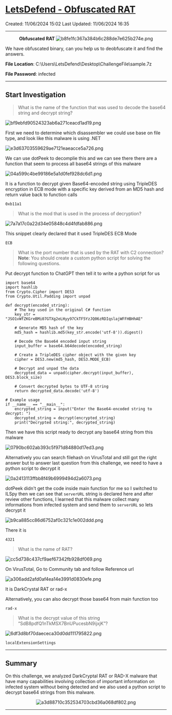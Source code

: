 # [LetsDefend - Obfuscated RAT](https://app.letsdefend.io/challenge/obfuscated-rat)
Created: 11/06/2024 15:02
Last Updated: 11/06/2024 16:35
* * *
<div align=center>

**Obfuscated RAT**
![b8fe1fc367a384b6c288de7e625b274e.png](/_resources/b8fe1fc367a384b6c288de7e625b274e.png)
</div>

We have obfuscated binary, can you help us to deobfuscate it and find the answers.

**File Location**: C:\Users\LetsDefend\Desktop\ChallengeFile\sample.7z

**File Password**: infected
* * *
## Start Investigation
>What is the name of the function that was used to decode the base64 string and decrypt string?

![bf9ebfd90524323ab6a271ceacd1ad19.png](/_resources/bf9ebfd90524323ab6a271ceacd1ad19.png)

First we need to determine which disassembler we could use base on file type, and look like this malware is using .NET 

![e3d63703559629ae7121eaeacce5a726.png](/_resources/e3d63703559629ae7121eaeacce5a726.png)

We can use dotPeek to decomplie this and we can see there there are a function that seem to process all base64 strings of this malware

![04a599c4be99186e5a1d0fef928dc6d1.png](/_resources/04a599c4be99186e5a1d0fef928dc6d1.png)

It is a function to decrypt given Base64-encoded string using TripleDES encryption in ECB mode with a specific key derived from an MD5 hash and return value back to function calls

```
0xb11a1
```

>What is the mod that is used in the process of decryption?

![7a7a17c0a22d34e05848c4d4fdfab886.png](/_resources/7a7a17c0a22d34e05848c4d4fdfab886.png)

This snippet clearly declared that it used TripleDES ECB Mode

```
ECB
```

>What is the port number that is used by the RAT with C2 connection?
**Note**: You should create a custom python script for solving the following questions.

Put decrypt function to ChatGPT then tell it to write a python script for us

```
import base64
import hashlib
from Crypto.Cipher import DES3
from Crypto.Util.Padding import unpad

def decrypt(encoded_string):
    # The key used in the original C# function
    key_str = "JSO1vWfZKGreBMi07GTXg2eLHyy97CkTF5YzJQ06zRDIqslajWFFHBHhAE"

    # Generate MD5 hash of the key
    md5_hash = hashlib.md5(key_str.encode('utf-8')).digest()

    # Decode the Base64 encoded input string
    input_buffer = base64.b64decode(encoded_string)

    # Create a TripleDES cipher object with the given key
    cipher = DES3.new(md5_hash, DES3.MODE_ECB)

    # Decrypt and unpad the data
    decrypted_data = unpad(cipher.decrypt(input_buffer), DES3.block_size)

    # Convert decrypted bytes to UTF-8 string
    return decrypted_data.decode('utf-8')

# Example usage
if __name__ == "__main__":
    encrypted_string = input("Enter the Base64-encoded string to decrypt: ")
    decrypted_string = decrypt(encrypted_string)
    print("Decrypted string:", decrypted_string)

```

Then we have this script ready to decrypt any base64 string from this malware

![0790bc602ab393c5f971d84880d17ed3.png](/_resources/0790bc602ab393c5f971d84880d17ed3.png)

Alternatively you can search filehash on VirusTotal and still got the right answer but to answer last question from this challenge, we need to have a python script to decrypt it

![0a2413113ffbb8f49b6999494d2a6073.png](/_resources/0a2413113ffbb8f49b6999494d2a6073.png)

dotPeek didn't get the code inside main function for me so I switched to ILSpy then we can see that `serverURL` string is declared here and after review other functions, I learned that this malware collect many informations from infected system and send them to `serverURL` so lets decrypt it

![b9ca885cc86d6752af0c321c1e002ddd.png](/_resources/b9ca885cc86d6752af0c321c1e002ddd.png)

There it is

```
4321
```

>What is the name of RAT?

![cc5d738c437cf9aef67342fb928df069.png](/_resources/cc5d738c437cf9aef67342fb928df069.png)

On VirusTotal, Go to Community tab and follow Reference url

![a306add2afd0af4ea14e3991d0830efe.png](/_resources/a306add2afd0af4ea14e3991d0830efe.png)

It is DarkCrystal RAT or rad-x 

Alternatively, you can also decrypt those base64 from main function too

```
rad-x
```

>What is the decrypt value of this string “SdB8pdfQ1nTkMSX7BnUPucesbN9ijxjK”?

![6df3d8bf70daececa30d0dd111795822.png](/_resources/6df3d8bf70daececa30d0dd111795822.png)

```
localExtensionSettings
```

* * *
## Summary

On this challenge, we analyzed DarkCryptal RAT or RAD-X malware that have many capabilities involving collection of important information on infected system without being detected and we also used a python script to decrypt base64 strings from this malware.

<div align=center>

![a3d88710c352534703cbd36a068df802.png](/_resources/a3d88710c352534703cbd36a068df802.png)
</div>

* * *
